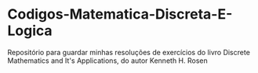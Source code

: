 # Codigos-Matematica-Discreta-E-Logica
Repositório para guardar minhas resoluções de exercícios do livro Discrete Mathematics and It's Applications, do autor Kenneth H. Rosen

